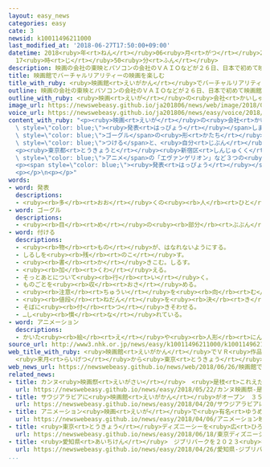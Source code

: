 ```yaml
---
layout: easy_news
categories: easy
cate: 3
newsid: k10011496211000
last_modified_at: '2018-06-27T17:50:00+09:00'
datetime: 2018<ruby>年<rt>ねん</rt></ruby>06<ruby>月<rt>がつ</rt></ruby>27<ruby>日<rt>にち</rt></ruby>
  17<ruby>時<rt>じ</rt></ruby>50<ruby>分<rt>ふん</rt></ruby>
description: 映画の会社の東映とパソコンの会社のＶＡＩＯなどが２６日、日本で初めて映画館でバーチャルリアリティーの映画を始めると発表しました。
title: 映画館でバーチャルリアリティーの映画を楽しむ
title_with_ruby: <ruby>映画館<rt>えいがかん</rt></ruby>でバーチャルリアリティーの<ruby>映画<rt>えいが</rt></ruby>を<ruby>楽<rt>たの</rt></ruby>しむ
outline: 映画の会社の東映とパソコンの会社のＶＡＩＯなどが２６日、日本で初めて映画館でバーチャルリアリティーの映画を始めると発表しました。
outline_with_ruby: <ruby>映画<rt>えいが</rt></ruby>の<ruby>会社<rt>かいしゃ</rt></ruby>の<ruby>東映<rt>とうえい</rt></ruby>とパソコンの<ruby>会社<rt>かいしゃ</rt></ruby>のＶＡＩＯなどが２６<ruby>日<rt>にち</rt></ruby>、<ruby>日本<rt>にっぽん</rt></ruby>で<ruby>初<rt>はじ</rt></ruby>めて<ruby>映画館<rt>えいがかん</rt></ruby>でバーチャルリアリティーの<ruby>映画<rt>えいが</rt></ruby>を<ruby>始<rt>はじ</rt></ruby>めると<ruby>発表<rt>はっぴょう</rt></ruby>しました。
image_url: https://newswebeasy.github.io/ja201806/news/web/image/2018/06/26/K10011496211_1806261544_1806261549_01_02.jpg
voice_url: https://newswebeasy.github.io/ja201806/news/easy/voice/2018/06/27/k10011496211000.mp4
content_with_ruby: "<p><ruby>映画<rt>えいが</rt></ruby>の<ruby>会社<rt>かいしゃ</rt></ruby>の<ruby>東映<rt>とうえい</rt></ruby>とパソコンの<ruby>会社<rt>かいしゃ</rt></ruby>のＶＡＩＯなどが２６<ruby>日<rt>にち</rt></ruby>、<ruby>日本<rt>にっぽん</rt></ruby>で<ruby>初<rt>はじ</rt></ruby>めて<ruby>映画館<rt>えいがかん</rt></ruby>でバーチャルリアリティーの<ruby>映画<rt>えいが</rt></ruby>を<ruby>始<rt>はじ</rt></ruby>めると<span\
  \ style=\"color: blue;\"><ruby>発表<rt>はっぴょう</rt></ruby></span>しました。</p>\n<p>この<ruby>映画<rt>えいが</rt></ruby>は、<span\
  \ style=\"color: blue;\">ゴーグル</span>の<ruby>形<rt>かたち</rt></ruby>の<ruby>機械<rt>きかい</rt></ruby>を<span\
  \ style=\"color: blue;\">つける</span>と、<ruby>自分<rt>じぶん</rt></ruby>が<ruby>映画<rt>えいが</rt></ruby>の<ruby>中<rt>なか</rt></ruby>の<ruby>場所<rt>ばしょ</rt></ruby>にいるように<ruby>見<rt>み</rt></ruby>えます。</p>\n\
  <p><ruby>東京都<rt>とうきょうと</rt></ruby><ruby>新宿区<rt>しんじゅくく</rt></ruby>にある<ruby>映画館<rt>えいがかん</rt></ruby>で７<ruby>月<rt>がつ</rt></ruby><ruby>２日<rt>ふつか</rt></ruby>から１か<ruby>月<rt>げつ</rt></ruby>、<span\
  \ style=\"color: blue;\">アニメ</span>の「エヴァンゲリオン」など３つの<ruby>映画<rt>えいが</rt></ruby>を<ruby>楽<rt>たの</rt></ruby>しむことができます。</p>\n\
  <p><span style=\"color: blue;\"><ruby>発表<rt>はっぴょう</rt></ruby></span><ruby>会<rt>かい</rt></ruby>に<ruby>出席<rt>しゅっせき</rt></ruby>した<ruby>人<rt>ひと</rt></ruby>はこの<ruby>映画<rt>えいが</rt></ruby>を<ruby>見<rt>み</rt></ruby>て、「<ruby>音<rt>おと</rt></ruby>もすばらしかったです。いろいろな<ruby>映画<rt>えいが</rt></ruby>をバーチャルリアリティーで<ruby>見<rt>み</rt></ruby>たいです」と<ruby>話<rt>はな</rt></ruby>していました。</p>\n\
  <p></p>\n<p></p>"
words:
- word: 発表
  descriptions:
  - <ruby><rb>多</rb><rt>おお</rt></ruby>くの<ruby><rb>人</rb><rt>ひと</rt></ruby>に<ruby><rb>広</rb><rt>ひろ</rt></ruby>く<ruby><rb>知</rb><rt>し</rt></ruby>らせること。
- word: ゴーグル
  descriptions:
  - <ruby><rb>目</rb><rt>め</rt></ruby>の<ruby><rb>部分</rb><rt>ぶぶん</rt></ruby>をすっかりおおう<ruby><rb>眼鏡</rb><rt>めがね</rt></ruby>。<ruby><rb>登山</rb><rt>とざん</rt></ruby>、スキー、<ruby><rb>水泳</rb><rt>すいえい</rt></ruby>などに<ruby><rb>使</rb><rt>つか</rt></ruby>う。
- word: 付ける
  descriptions:
  - <ruby><rb>物</rb><rt>もの</rt></ruby>が、はなれないようにする。
  - しるしを<ruby><rb>残</rb><rt>のこ</rt></ruby>す。
  - <ruby><rb>書</rb><rt>か</rt></ruby>きこむ。しるす。
  - <ruby><rb>加</rb><rt>くわ</rt></ruby>える。
  - そっとあとについて<ruby><rb>行</rb><rt>い</rt></ruby>く。
  - ものごとを<ruby><rb>収</rb><rt>おさ</rt></ruby>める。
  - <ruby><rb>注意</rb><rt>ちゅうい</rt></ruby>を<ruby><rb>向</rb><rt>む</rt></ruby>ける。
  - <ruby><rb>値段</rb><rt>ねだん</rt></ruby>を<ruby><rb>決</rb><rt>き</rt></ruby>める。
  - そばに<ruby><rb>付</rb><rt>つ</rt></ruby>きそわせる。
  - …し<ruby><rb>慣</rb><rt>な</rt></ruby>れている。
- word: アニメーション
  descriptions:
  - かいた<ruby><rb>絵</rb><rt>え</rt></ruby>や<ruby><rb>人形</rb><rt>にんぎょう</rt></ruby>を、<ruby><rb>動</rb><rt>うご</rt></ruby>きに<ruby><rb>従</rb><rt>したが</rt></ruby>って<ruby><rb>一</rb><rt>ひと</rt></ruby>こま<ruby><rb>一</rb><rt>ひと</rt></ruby>こま<ruby><rb>撮影</rb><rt>さつえい</rt></ruby>し、それを<ruby><rb>映</rb><rt>うつ</rt></ruby>して<ruby><rb>実際</rb><rt>じっさい</rt></ruby>に<ruby><rb>動</rb><rt>うご</rt></ruby>いているように<ruby><rb>見</rb><rt>み</rt></ruby>せる<ruby><rb>映画</rb><rt>えいが</rt></ruby>。<ruby><rb>動画</rb><rt>どうが</rt></ruby>。アニメ。
source_url: http://www3.nhk.or.jp/news/easy/k10011496211000/k10011496211000.html
web_title_with_ruby: <ruby>映画館<rt>えいがかん</rt></ruby>でＶＲ<ruby>作品<rt>さくひん</rt></ruby>を<ruby>上映<rt>じょうえい</rt></ruby>
  <ruby>来月<rt>らいげつ</rt></ruby>から<ruby>東京<rt>とうきょう</rt></ruby>で
web_news_url: https://newswebeasy.github.io/news/web/2018/06/26/映画館でVR作品を上映-来月から東京で
related_news:
- title: カンヌ<ruby>映画祭<rt>えいがさい</rt></ruby>　<ruby>是枝<rt>これえだ</rt></ruby><ruby>監督<rt>かんとく</rt></ruby>がいちばんすばらしい<ruby>賞<rt>しょう</rt></ruby>をもらう
  url: https://newswebeasy.github.io/news/easy/2018/05/22/カンヌ映画祭-是枝監督がいちばんすばらしい賞をもらう
- title: サウジアラビアに<ruby>映画館<rt>えいがかん</rt></ruby>がオープン　３５<ruby>年<rt>ねん</rt></ruby><ruby>禁止<rt>きんし</rt></ruby>だった
  url: https://newswebeasy.github.io/news/easy/2018/04/20/サウジアラビアに映画館がオープン-35年禁止だった
- title: アニメーション<ruby>映画<rt>えいが</rt></ruby>で<ruby>有名<rt>ゆうめい</rt></ruby>な<ruby>高畑勲<rt>たかはたいさお</rt></ruby>さんが<ruby>亡<rt>な</rt></ruby>くなる
  url: https://newswebeasy.github.io/news/easy/2018/04/06/アニメーション映画で有名な高畑勲さんが亡くなる
- title: <ruby>東京<rt>とうきょう</rt></ruby>ディズニーシーを<ruby>広<rt>ひろ</rt></ruby>くする　「アナと<ruby>雪<rt>ゆき</rt></ruby>の<ruby>女王<rt>じょおう</rt></ruby>」がテーマ
  url: https://newswebeasy.github.io/news/easy/2018/06/18/東京ディズニーシーを広くする-アナと雪の女王がテーマ
- title: <ruby>愛知県<rt>あいちけん</rt></ruby>　ジブリパークを２０２３<ruby>年<rt>ねん</rt></ruby>までにオープンしたい
  url: https://newswebeasy.github.io/news/easy/2018/04/26/愛知県-ジブリパークを2023年までにオープンしたい
...
```

